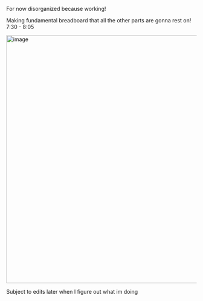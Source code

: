 For now disorganized because working!

Making fundamental breadboard that all the other parts are gonna rest on! 7:30 - 8:05

<img width="748" height="656" alt="image" src="https://github.com/user-attachments/assets/392b0e1a-f3b0-4eee-9dbf-659399404b56" />

Subject to edits later when I figure out what im doing
